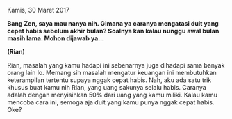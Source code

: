 Kamis, 30 Maret 2017

**Bang Zen, saya mau nanya nih. Gimana ya caranya mengatasi duit yang cepet habis sebelum akhir bulan? Soalnya kan kalau nunggu awal bulan masih lama. Mohon dijawab ya...**

**(Rian)**

Rian, masalah yang kamu hadapi ini sebenarnya juga dihadapi sama banyak orang lain lo. Memang sih masalah mengatur keuangan ini membutuhkan keterampilan tertentu supaya nggak cepat habis. Nah, aku ada satu trik khusus buat kamu nih Rian, yang uang sakunya selalu habis. Caranya adalah dengan menyisihkan 50% dari uang yang kamu miliki. Kalau kamu mencoba cara ini, semoga aja duit yang kamu punya nggak cepat habis. Oke?

<script>nama="Rian"</script>